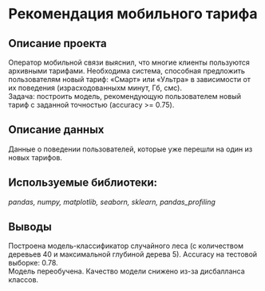 # Рекомендация мобильного тарифа
## Описание проекта
Оператор мобильной связи выяснил, что многие клиенты пользуются архивными тарифами. Необходима система, способная предложить пользователям новый тариф: «Смарт» или «Ультра» в зависимости от их поведения (израсходованныхм минут, Гб, смс). <br>
Задача: построить модель, рекомендующую пользователем новый тариф с заданной точностью (accuracy >= 0.75).
 
## Описание данных
Данные о поведении пользователей, которые уже перешли на один из новых тарифов.

## Используемые библиотеки:
*pandas, numpy, matplotlib, seaborn, sklearn, pandas_profiling*

## Выводы
Построена модель-классификатор cлучайного леса (с количеством деревьев 40 и максимальной глубиной дерева 5). Accuracy на тестовой выборке: 0.78. <br>
Модель переобучена. Качество модели снижено из-за дисбалланса классов.

